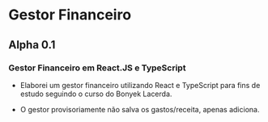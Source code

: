 # Gestor Financeiro

## Alpha 0.1

### Gestor Financeiro em React.JS e TypeScript

- Elaborei um gestor financeiro utilizando React e TypeScript para fins de estudo seguindo o curso do Bonyek Lacerda.

- O gestor provisoriamente não salva os gastos/receita, apenas adiciona.
